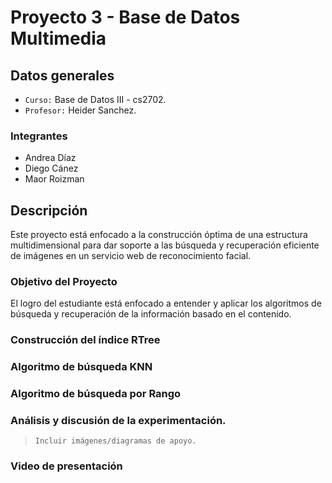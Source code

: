 # Proyecto 3 - Base de Datos Multimedia

## Datos generales
- `Curso:` Base de Datos III - cs2702.
- `Profesor:` Heider Sanchez.

### Integrantes
- Andrea Díaz
- Diego Cánez
- Maor Roizman

## Descripción
Este proyecto está enfocado a la construcción óptima de una estructura multidimensional para dar soporte a las búsqueda y recuperación eficiente de imágenes en un servicio web de reconocimiento facial.

### Objetivo del Proyecto
El logro del estudiante está enfocado a entender y aplicar los algoritmos de búsqueda y recuperación de la información basado en el contenido.

### Construcción del índice RTree

### Algoritmo de búsqueda KNN

### Algoritmo de búsqueda por Rango

### Análisis y discusión de la experimentación.
> `Incluir imágenes/diagramas de apoyo.`

### Video de presentación
